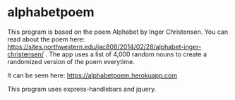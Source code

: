 # alphabetpoem

This program is based on the poem Alphabet by Inger Christensen. 
You can read about the poem here: https://sites.northwestern.edu/jac808/2014/02/28/alphabet-inger-christensen/ .
The app uses a list of 4,000 random nouns to create a randomized version of the poem everytime.

It can be seen here: https://alphabetpoem.herokuapp.com

This program uses express-handlebars and jquery. 
